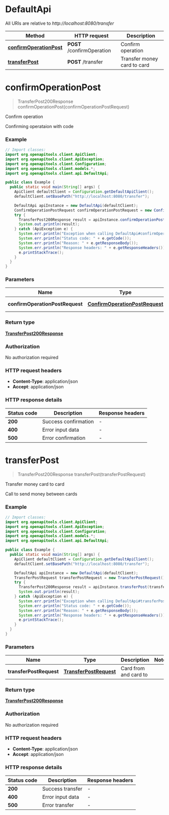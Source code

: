 # DefaultApi

All URIs are relative to *http://localhost:8080/transfer*

| Method | HTTP request | Description |
|------------- | ------------- | -------------|
| [**confirmOperationPost**](DefaultApi.md#confirmOperationPost) | **POST** /confirmOperation | Confirm operation |
| [**transferPost**](DefaultApi.md#transferPost) | **POST** /transfer | Transfer money card to card |


<a name="confirmOperationPost"></a>
# **confirmOperationPost**
> TransferPost200Response confirmOperationPost(confirmOperationPostRequest)

Confirm operation

Confirming operataion with code

### Example
```java
// Import classes:
import org.openapitools.client.ApiClient;
import org.openapitools.client.ApiException;
import org.openapitools.client.Configuration;
import org.openapitools.client.models.*;
import org.openapitools.client.api.DefaultApi;

public class Example {
  public static void main(String[] args) {
    ApiClient defaultClient = Configuration.getDefaultApiClient();
    defaultClient.setBasePath("http://localhost:8080/transfer");

    DefaultApi apiInstance = new DefaultApi(defaultClient);
    ConfirmOperationPostRequest confirmOperationPostRequest = new ConfirmOperationPostRequest(); // ConfirmOperationPostRequest | Confirm operation
    try {
      TransferPost200Response result = apiInstance.confirmOperationPost(confirmOperationPostRequest);
      System.out.println(result);
    } catch (ApiException e) {
      System.err.println("Exception when calling DefaultApi#confirmOperationPost");
      System.err.println("Status code: " + e.getCode());
      System.err.println("Reason: " + e.getResponseBody());
      System.err.println("Response headers: " + e.getResponseHeaders());
      e.printStackTrace();
    }
  }
}
```

### Parameters

| Name | Type | Description  | Notes |
|------------- | ------------- | ------------- | -------------|
| **confirmOperationPostRequest** | [**ConfirmOperationPostRequest**](ConfirmOperationPostRequest.md)| Confirm operation | |

### Return type

[**TransferPost200Response**](TransferPost200Response.md)

### Authorization

No authorization required

### HTTP request headers

 - **Content-Type**: application/json
 - **Accept**: application/json

### HTTP response details
| Status code | Description | Response headers |
|-------------|-------------|------------------|
| **200** | Success confirmation |  -  |
| **400** | Error input data |  -  |
| **500** | Error confirmation |  -  |

<a name="transferPost"></a>
# **transferPost**
> TransferPost200Response transferPost(transferPostRequest)

Transfer money card to card

Call to send money between cards

### Example
```java
// Import classes:
import org.openapitools.client.ApiClient;
import org.openapitools.client.ApiException;
import org.openapitools.client.Configuration;
import org.openapitools.client.models.*;
import org.openapitools.client.api.DefaultApi;

public class Example {
  public static void main(String[] args) {
    ApiClient defaultClient = Configuration.getDefaultApiClient();
    defaultClient.setBasePath("http://localhost:8080/transfer");

    DefaultApi apiInstance = new DefaultApi(defaultClient);
    TransferPostRequest transferPostRequest = new TransferPostRequest(); // TransferPostRequest | Card from and card to
    try {
      TransferPost200Response result = apiInstance.transferPost(transferPostRequest);
      System.out.println(result);
    } catch (ApiException e) {
      System.err.println("Exception when calling DefaultApi#transferPost");
      System.err.println("Status code: " + e.getCode());
      System.err.println("Reason: " + e.getResponseBody());
      System.err.println("Response headers: " + e.getResponseHeaders());
      e.printStackTrace();
    }
  }
}
```

### Parameters

| Name | Type | Description  | Notes |
|------------- | ------------- | ------------- | -------------|
| **transferPostRequest** | [**TransferPostRequest**](TransferPostRequest.md)| Card from and card to | |

### Return type

[**TransferPost200Response**](TransferPost200Response.md)

### Authorization

No authorization required

### HTTP request headers

 - **Content-Type**: application/json
 - **Accept**: application/json

### HTTP response details
| Status code | Description | Response headers |
|-------------|-------------|------------------|
| **200** | Success transfer |  -  |
| **400** | Error input data |  -  |
| **500** | Error transfer |  -  |

